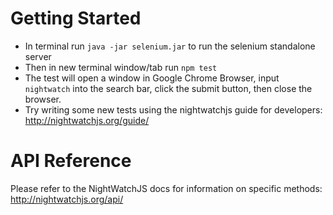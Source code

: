 # Getting Started
* In terminal run `java -jar selenium.jar` to run the selenium standalone server
* Then in new terminal window/tab run `npm test`
* The test will open a window in Google Chrome Browser, input `nightwatch` into the search bar, click the submit button, then close the browser.
* Try writing some new tests using the nightwatchjs guide for developers: http://nightwatchjs.org/guide/

# API Reference
Please refer to the NightWatchJS docs for information on specific methods:
http://nightwatchjs.org/api/